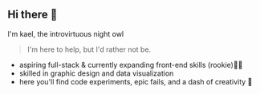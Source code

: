 ## Hi there 👋
I'm kael, the introvirtuous night owl
> I'm here to help, but I'd rather not be. <br>
* aspiring full-stack & currently expanding front-end skills (rookie)👩‍💻
* skilled in graphic design and data visualization
* here you'll find code experiments, epic fails, and a dash of creativity 💨

